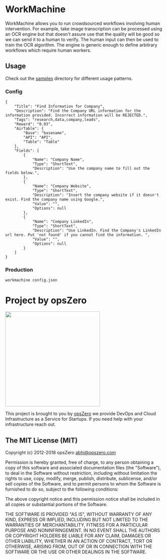 # WorkMachine

WorkMachine allows you to run crowdsourced workflows involving human
intervention. For example, take image transcription can be processed
using an OCR engine but that doesn't assure use that the quality will
be good so we can send it to a human to verify. The human input can
then be used to train the OCR algorithm. The engine is generic enough
to define arbitrary workflows which require human workers.

## Usage

Check out the [samples](./samples) directory for different usage patterns.

### Config

```
{
    "Title": "Find Information for Company",
    "Description": "Find the Company URL information for the information provided. Incorrect information will be REJECTED.",
    "Tags": "research,data,company,leads",
    "Reward": "0.03",
    "AirTable": {
        "Base": "basename",
        "API": "API",
        "Table": "Table"
    },
    "Fields": [
        {
            "Name": "Company Name",
            "Type": "ShortText",
            "Description": "Use the company name to fill out the fields below.",
        },
        {
            "Name": "Company Website",
            "Type": "ShortText",
            "Description": "Insert the company website if it doesn't exist. Find the company name using Google.",
            "Value": "",
            "Options": null
        },
        {
            "Name": "Company LinkedIn",
            "Type": "ShortText",
            "Description": "Use LinkedIn. Find the Company's LinkedIn url here. Put 'not found' if you cannot find the information. ",
            "Value": "",
            "Options": null
        }
    ]
}
```

### Production

```
workmachine config.json
```

# Project by opsZero

<a href="https://www.opszero.com"><img src="http://assets.opszero.com.s3.amazonaws.com/images/opszero_11_29_2016.png" width="300px"/></a>

This project is brought to you by [opsZero](https://www.opszero.com) we
provide DevOps and Cloud Infrastructure as a Service for Startups. If you
need help with your infrastructure reach out.

## The MIT License (MIT)

Copyright (c) 2012-2018 opsZero <abhi@opszero.com>

Permission is hereby granted, free of charge, to any person obtaining a copy
of this software and associated documentation files (the "Software"), to deal
in the Software without restriction, including without limitation the rights
to use, copy, modify, merge, publish, distribute, sublicense, and/or sell
copies of the Software, and to permit persons to whom the Software is
furnished to do so, subject to the following conditions:

The above copyright notice and this permission notice shall be included in
all copies or substantial portions of the Software.

THE SOFTWARE IS PROVIDED "AS IS", WITHOUT WARRANTY OF ANY KIND, EXPRESS OR
IMPLIED, INCLUDING BUT NOT LIMITED TO THE WARRANTIES OF MERCHANTABILITY,
FITNESS FOR A PARTICULAR PURPOSE AND NONINFRINGEMENT. IN NO EVENT SHALL THE
AUTHORS OR COPYRIGHT HOLDERS BE LIABLE FOR ANY CLAIM, DAMAGES OR OTHER
LIABILITY, WHETHER IN AN ACTION OF CONTRACT, TORT OR OTHERWISE, ARISING FROM,
OUT OF OR IN CONNECTION WITH THE SOFTWARE OR THE USE OR OTHER DEALINGS IN
THE SOFTWARE.